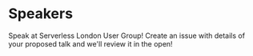 # Speakers

Speak at Serverless London User Group! Create an issue with details of your proposed talk and we'll review it in the open!
